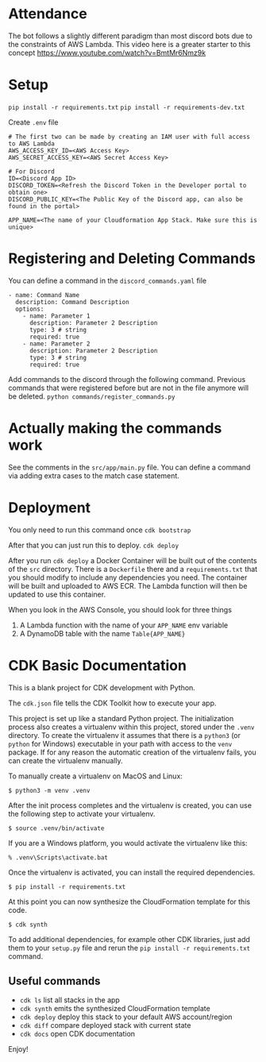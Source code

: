 # Attendance

The bot follows a slightly different paradigm than most discord bots due to the constraints of AWS Lambda. This video here is a greater starter to this concept https://www.youtube.com/watch?v=BmtMr6Nmz9k

# Setup

`pip install -r requirements.txt`
`pip install -r requirements-dev.txt`

Create `.env` file

```
# The first two can be made by creating an IAM user with full access to AWS Lambda
AWS_ACCESS_KEY_ID=<AWS Access Key>
AWS_SECRET_ACCESS_KEY=<AWS Secret Access Key>

# For Discord
ID=<Discord App ID>
DISCORD_TOKEN=<Refresh the Discord Token in the Developer portal to obtain one>
DISCORD_PUBLIC_KEY=<The Public Key of the Discord app, can also be found in the portal>

APP_NAME=<The name of your Cloudformation App Stack. Make sure this is unique>
```

# Registering and Deleting Commands

You can define a command in the `discord_commands.yaml` file

```
- name: Command Name
  description: Command Description
  options:
    - name: Parameter 1
      description: Parameter 2 Description
      type: 3 # string
      required: true
    - name: Parameter 2
      description: Parameter 2 Description
      type: 3 # string
      required: true
```

Add commands to the discord through the following command. Previous commands that were registered before but are not in the file anymore will be deleted.
`python commands/register_commands.py`

# Actually making the commands work

See the comments in the `src/app/main.py` file. 
You can define a command via adding extra cases to the match case statement.

# Deployment

You only need to run this command once
`cdk bootstrap`

After that you can just run this to deploy.
`cdk deploy`

After you run `cdk deploy` a Docker Container will be built out of the contents of the `src` directory. There is a `Dockerfile` there and a `requirements.txt` that you should modify to include any dependencies you need. The container will be built and uploaded to AWS ECR. The Lambda function will then be updated to use this container.

When you look in the AWS Console, you should look for three things

1. A Lambda function with the name of your `APP_NAME` env variable
2. A DynamoDB table with the name `Table{APP_NAME}`

# CDK Basic Documentation

This is a blank project for CDK development with Python.

The `cdk.json` file tells the CDK Toolkit how to execute your app.

This project is set up like a standard Python project.  The initialization
process also creates a virtualenv within this project, stored under the `.venv`
directory.  To create the virtualenv it assumes that there is a `python3`
(or `python` for Windows) executable in your path with access to the `venv`
package. If for any reason the automatic creation of the virtualenv fails,
you can create the virtualenv manually.

To manually create a virtualenv on MacOS and Linux:

```
$ python3 -m venv .venv
```

After the init process completes and the virtualenv is created, you can use the following
step to activate your virtualenv.

```
$ source .venv/bin/activate
```

If you are a Windows platform, you would activate the virtualenv like this:

```
% .venv\Scripts\activate.bat
```

Once the virtualenv is activated, you can install the required dependencies.

```
$ pip install -r requirements.txt
```

At this point you can now synthesize the CloudFormation template for this code.

```
$ cdk synth
```

To add additional dependencies, for example other CDK libraries, just add
them to your `setup.py` file and rerun the `pip install -r requirements.txt`
command.

## Useful commands

 * `cdk ls`          list all stacks in the app
 * `cdk synth`       emits the synthesized CloudFormation template
 * `cdk deploy`      deploy this stack to your default AWS account/region
 * `cdk diff`        compare deployed stack with current state
 * `cdk docs`        open CDK documentation

Enjoy!
